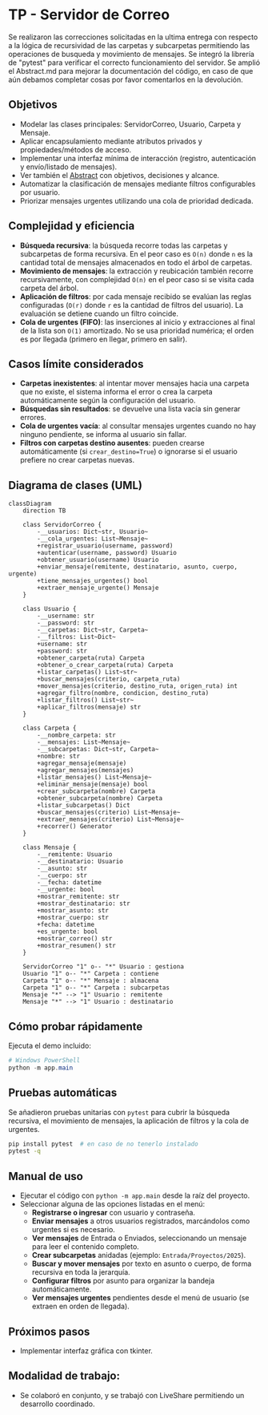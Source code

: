 # TP - Servidor de Correo

Se realizaron las correcciones solicitadas en la ultima entrega con respecto a la lógica de recursividad de las carpetas y subcarpetas permitiendo las operaciones de busqueda y movimiento de mensajes.
Se integró la librería de "pytest" para verificar el correcto funcionamiento del servidor.
Se amplió el Abstract.md para mejorar la documentación del código, en caso de que aún debamos completar cosas por favor comentarlos en la devolución.

## Objetivos

- Modelar las clases principales: ServidorCorreo, Usuario, Carpeta y Mensaje.
- Aplicar encapsulamiento mediante atributos privados y propiedades/métodos de acceso.
- Implementar una interfaz mínima de interacción (registro, autenticación y envío/listado de mensajes).
- Ver también el [Abstract](./docs/abstract.md) con objetivos, decisiones y alcance.
- Automatizar la clasificación de mensajes mediante filtros configurables por usuario.
- Priorizar mensajes urgentes utilizando una cola de prioridad dedicada.

## Complejidad y eficiencia

- **Búsqueda recursiva**: la búsqueda recorre todas las carpetas y subcarpetas de forma recursiva. En el peor caso es `O(n)` donde `n` es la cantidad total de mensajes almacenados en todo el árbol de carpetas.
- **Movimiento de mensajes**: la extracción y reubicación también recorre recursivamente, con complejidad `O(n)` en el peor caso si se visita cada carpeta del árbol.
- **Aplicación de filtros**: por cada mensaje recibido se evalúan las reglas configuradas (`O(r)` donde `r` es la cantidad de filtros del usuario). La evaluación se detiene cuando un filtro coincide.
- **Cola de urgentes (FIFO)**: las inserciones al inicio y extracciones al final de la lista son `O(1)` amortizado. No se usa prioridad numérica; el orden es por llegada (primero en llegar, primero en salir).

## Casos límite considerados

- **Carpetas inexistentes**: al intentar mover mensajes hacia una carpeta que no existe, el sistema informa el error o crea la carpeta automáticamente según la configuración del usuario.
- **Búsquedas sin resultados**: se devuelve una lista vacía sin generar errores.
- **Cola de urgentes vacía**: al consultar mensajes urgentes cuando no hay ninguno pendiente, se informa al usuario sin fallar.
- **Filtros con carpetas destino ausentes**: pueden crearse automáticamente (si `crear_destino=True`) o ignorarse si el usuario prefiere no crear carpetas nuevas.

## Diagrama de clases (UML)

```mermaid
classDiagram
    direction TB

    class ServidorCorreo {
        -__usuarios: Dict~str, Usuario~
        -__cola_urgentes: List~Mensaje~
        +registrar_usuario(username, password)
        +autenticar(username, password) Usuario
        +obtener_usuario(username) Usuario
        +enviar_mensaje(remitente, destinatario, asunto, cuerpo, urgente)
        +tiene_mensajes_urgentes() bool
        +extraer_mensaje_urgente() Mensaje
    }

    class Usuario {
        -__username: str
        -__password: str
        -__carpetas: Dict~str, Carpeta~
        -__filtros: List~Dict~
        +username: str
        +password: str
        +obtener_carpeta(ruta) Carpeta
        +obtener_o_crear_carpeta(ruta) Carpeta
        +listar_carpetas() List~str~
        +buscar_mensajes(criterio, carpeta_ruta)
        +mover_mensajes(criterio, destino_ruta, origen_ruta) int
        +agregar_filtro(nombre, condicion, destino_ruta)
        +listar_filtros() List~str~
        +aplicar_filtros(mensaje) str
    }

    class Carpeta {
        -__nombre_carpeta: str
        -__mensajes: List~Mensaje~
        -__subcarpetas: Dict~str, Carpeta~
        +nombre: str
        +agregar_mensaje(mensaje)
        +agregar_mensajes(mensajes)
        +listar_mensajes() List~Mensaje~
        +eliminar_mensaje(mensaje) bool
        +crear_subcarpeta(nombre) Carpeta
        +obtener_subcarpeta(nombre) Carpeta
        +listar_subcarpetas() Dict
        +buscar_mensajes(criterio) List~Mensaje~
        +extraer_mensajes(criterio) List~Mensaje~
        +recorrer() Generator
    }

    class Mensaje {
        -__remitente: Usuario
        -__destinatario: Usuario
        -__asunto: str
        -__cuerpo: str
        -__fecha: datetime
        -__urgente: bool
        +mostrar_remitente: str
        +mostrar_destinatario: str
        +mostrar_asunto: str
        +mostrar_cuerpo: str
        +fecha: datetime
        +es_urgente: bool
        +mostrar_correo() str
        +mostrar_resumen() str
    }

    ServidorCorreo "1" o-- "*" Usuario : gestiona
    Usuario "1" o-- "*" Carpeta : contiene
    Carpeta "1" o-- "*" Mensaje : almacena
    Carpeta "1" o-- "*" Carpeta : subcarpetas
    Mensaje "*" --> "1" Usuario : remitente
    Mensaje "*" --> "1" Usuario : destinatario
```

## Cómo probar rápidamente

Ejecuta el demo incluido:

```powershell
# Windows PowerShell
python -m app.main
```

## Pruebas automáticas

Se añadieron pruebas unitarias con `pytest` para cubrir la búsqueda recursiva, el movimiento de mensajes, la aplicación de filtros y la cola de urgentes.

```bash
pip install pytest  # en caso de no tenerlo instalado
pytest -q
```

## Manual de uso

- Ejecutar el código con `python -m app.main` desde la raíz del proyecto.
- Seleccionar alguna de las opciones listadas en el menú:
  - **Registrarse o ingresar** con usuario y contraseña.
  - **Enviar mensajes** a otros usuarios registrados, marcándolos como urgentes si es necesario.
  - **Ver mensajes** de Entrada o Enviados, seleccionando un mensaje para leer el contenido completo.
  - **Crear subcarpetas** anidadas (ejemplo: `Entrada/Proyectos/2025`).
  - **Buscar y mover mensajes** por texto en asunto o cuerpo, de forma recursiva en toda la jerarquía.
  - **Configurar filtros** por asunto para organizar la bandeja automáticamente.
  - **Ver mensajes urgentes** pendientes desde el menú de usuario (se extraen en orden de llegada).

## Próximos pasos

- Implementar interfaz gráfica con tkinter.

## Modalidad de trabajo:

- Se colaboró en conjunto, y se trabajó con LiveShare permitiendo un desarrollo coordinado.

